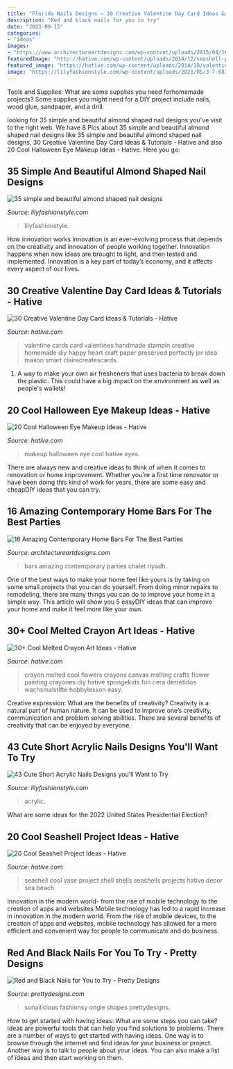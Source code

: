 ```yaml
---
title: "Florida Nails Designs ~ 30 Creative Valentine Day Card Ideas &amp; Tutorials"
description: "Red and black nails for you to try"
date: "2023-09-15"
categories:
- "ideas"
images:
- "https://www.architectureartdesigns.com/wp-content/uploads/2015/04/16-Amazing-Contemporary-Home-Bars-For-The-Best-Parties-13-630x841.jpg"
featuredImage: "http://hative.com/wp-content/uploads/2014/12/seashell-project-ideas/7-seashell-vase.jpg"
featured_image: "https://hative.com/wp-content/uploads/2014/10/valentine-card-ideas/3-valentine-card-ideas.jpg"
image: "https://lilyfashionstyle.com/wp-content/uploads/2021/05/3-7-683x1024.jpg"
---
```



Tools and Supplies: What are some supplies you need forhomemade projects?
Some supplies you might need for a DIY project include nails, wood glue, sandpaper, and a drill.

	

		
looking for 35 simple and beautiful almond shaped nail designs you've visit to the right web. We have 8 Pics about 35 simple and beautiful almond shaped nail designs like 35 simple and beautiful almond shaped nail designs, 30 Creative Valentine Day Card Ideas &amp; Tutorials - Hative and also 20 Cool Halloween Eye Makeup Ideas - Hative. Here you go:
		
    
## 35 Simple And Beautiful Almond Shaped Nail Designs

<img loading=lazy src="https://lilyfashionstyle.com/wp-content/uploads/2021/04/31-5-768x1152.jpg" onerror="this.onerror=null;this.src='https://tse2.mm.bing.net/th?id=OIP.z0zP5cK2UUflcOSa590GmQHaLH&amp;pid=15.1';" alt="35 simple and beautiful almond shaped nail designs">

_Source: lilyfashionstyle.com_

>lilyfashionstyle. 

	

How innovation works
Innovation is an ever-evolving process that depends on the creativity and innovation of people working together. Innovation happens when new ideas are brought to light, and then tested and implemented. Innovation is a key part of today’s economy, and it affects every aspect of our lives.

    
## 30 Creative Valentine Day Card Ideas &amp; Tutorials - Hative

<img loading=lazy src="https://hative.com/wp-content/uploads/2014/10/valentine-card-ideas/3-valentine-card-ideas.jpg" onerror="this.onerror=null;this.src='https://tse2.mm.bing.net/th?id=OIP.tPoAnvXMrCBjLFZomtbgxwHaF4&amp;pid=15.1';" alt="30 Creative Valentine Day Card Ideas &amp; Tutorials - Hative">

_Source: hative.com_

>valentine cards card valentines handmade stampin creative homemade diy happy heart craft paper preserved perfectly jar idea mason smart clairecreatescards. 

	

1. A way to make your own air fresheners that uses bacteria to break down the plastic. This could have a big impact on the environment as well as people's wallets! 

    
## 20 Cool Halloween Eye Makeup Ideas - Hative

<img loading=lazy src="https://hative.com/wp-content/uploads/2014/10/halloween-eye-makeup/9-halloween-eye-makeup-ideas.jpg" onerror="this.onerror=null;this.src='https://tse4.mm.bing.net/th?id=OIP.egBEcGOVwpl3WjWluc82QwHaK8&amp;pid=15.1';" alt="20 Cool Halloween Eye Makeup Ideas - Hative">

_Source: hative.com_

>makeup halloween eye cool hative eyes. 

	

There are always new and creative ideas to think of when it comes to renovation or home improvement. Whether you're a first time renovator or have been doing this kind of work for years, there are some easy and cheapDIY ideas that you can try.

    
## 16 Amazing Contemporary Home Bars For The Best Parties

<img loading=lazy src="https://www.architectureartdesigns.com/wp-content/uploads/2015/04/16-Amazing-Contemporary-Home-Bars-For-The-Best-Parties-13-630x841.jpg" onerror="this.onerror=null;this.src='https://tse2.mm.bing.net/th?id=OIP.laPaSekM_B6bHTFdiKkm6AHaJ4&amp;pid=15.1';" alt="16 Amazing Contemporary Home Bars For The Best Parties">

_Source: architectureartdesigns.com_

>bars amazing contemporary parties chalet riyadh. 

	

One of the best ways to make your home feel like yours is by taking on some small projects that you can do yourself. From doing minor repairs to remodeling, there are many things you can do to improve your home in a simple way. This article will show you 5 easyDIY ideas that can improve your home and make it feel more like your own.

    
## 30+ Cool Melted Crayon Art Ideas - Hative

<img loading=lazy src="https://hative.com/wp-content/uploads/2014/04/melted-crayon-art/15-flowers.jpg" onerror="this.onerror=null;this.src='https://tse4.mm.bing.net/th?id=OIP.p_TA_XRZ23g6XZfcSJzzNwHaJ6&amp;pid=15.1';" alt="30+ Cool Melted Crayon Art Ideas - Hative">

_Source: hative.com_

>crayon melted cool flowers crayons canvas melting crafts flower painting crayones diy hative spongekids fun cera derretidos wachsmalstifte hobbylesson easy. 

	

Creative expression: What are the benefits of creativity?
Creativity is a natural part of human nature. It can be used to improve one’s creativity, communication and problem solving abilities. There are several benefits of creativity that can be enjoyed by everyone.

    
## 43 Cute Short Acrylic Nails Designs You&#039;ll Want To Try

<img loading=lazy src="https://lilyfashionstyle.com/wp-content/uploads/2021/05/3-7-683x1024.jpg" onerror="this.onerror=null;this.src='https://tse4.mm.bing.net/th?id=OIP.Ic5nOi803xD9TYzIVerRyQHaLG&amp;pid=15.1';" alt="43 Cute Short Acrylic Nails Designs you&#039;ll Want to Try">

_Source: lilyfashionstyle.com_

>acrylic. 

	

What are some ideas for the 2022 United States Presidential Election?

    
## 20 Cool Seashell Project Ideas - Hative

<img loading=lazy src="http://hative.com/wp-content/uploads/2014/12/seashell-project-ideas/7-seashell-vase.jpg" onerror="this.onerror=null;this.src='https://tse2.mm.bing.net/th?id=OIP.aPfXizY4yijZISR7BdlsEAHaJ4&amp;pid=15.1';" alt="20 Cool Seashell Project Ideas - Hative">

_Source: hative.com_

>seashell cool vase project shell shells seashells projects hative decor sea beach. 

	

Innovation in the modern world- from the rise of mobile technology to the creation of apps and websites
Mobile technology has led to a rapid increase in innovation in the modern world. From the rise of mobile devices, to the creation of apps and websites, mobile technology has allowed for a more efficient and convenient way for people to communicate and do business.

    
## Red And Black Nails For You To Try - Pretty Designs

<img loading=lazy src="http://www.prettydesigns.com/wp-content/uploads/2014/06/Chevron-Nails1.jpg" onerror="this.onerror=null;this.src='https://tse1.mm.bing.net/th?id=OIP.nRnFu6rkSs177Bzh9qSM1gHaLH&amp;pid=15.1';" alt="Red and Black Nails for You to Try - Pretty Designs">

_Source: prettydesigns.com_

>sonailicious fashionsy ongle shapes prettydesigns. 

	

How to get started with having ideas: What are some steps you can take?
Ideas are powerful tools that can help you find solutions to problems. There are a number of ways to get started with having ideas. One way is to browse through the internet and find ideas for your business or project. Another way is to talk to people about your ideas. You can also make a list of ideas and then start working on them.

